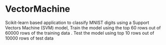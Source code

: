 # VectorMachine
Scikit-learn based application to classify MNIST digits using a Support Vectors Machine (SVM) model,  Train the model using the top 60 rows out of 60000 rows of the training data .  Test the model using top 10 rows out of 10000 rows of test data 
